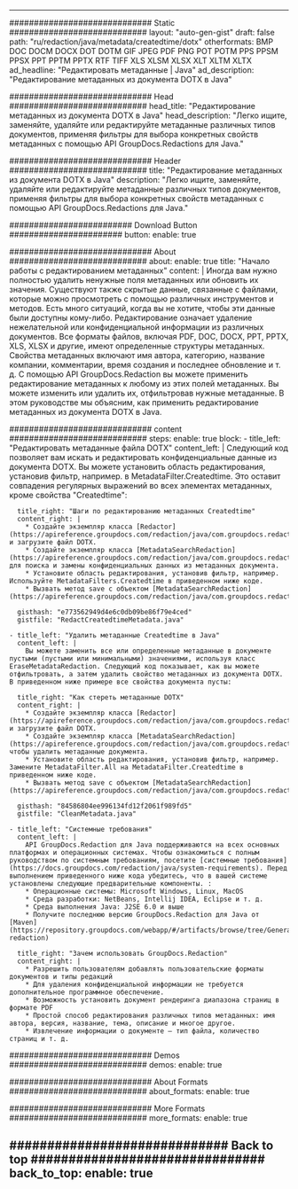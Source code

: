 













---
############################# Static ############################
layout: "auto-gen-gist"
draft: false
path: "ru/redaction/java/metadata/createdtime/dotx"
otherformats: BMP DOC DOCM DOCX DOT DOTM GIF JPEG PDF PNG POT POTM PPS PPSM PPSX PPT PPTM PPTX RTF TIFF XLS XLSM XLSX XLT XLTM XLTX  
ad_headline: "Редактировать метаданные | Java"
ad_description: "Редактирование метаданных из документа DOTX в Java"

############################# Head ############################
head_title: "Редактирование метаданных из документа DOTX в Java"
head_description: "Легко ищите, заменяйте, удаляйте или редактируйте метаданные различных типов документов, применяя фильтры для выбора конкретных свойств метаданных с помощью API GroupDocs.Redactions для Java."

############################# Header ############################
title: "Редактирование метаданных из документа DOTX в Java"
description: "Легко ищите, заменяйте, удаляйте или редактируйте метаданные различных типов документов, применяя фильтры для выбора конкретных свойств метаданных с помощью API GroupDocs.Redactions для Java."

######################### Download Button #######################
button:
    enable: true

############################# About ############################
about:
    enable: true
    title: "Начало работы с редактированием метаданных"
    content: |
        Иногда вам нужно полностью удалить ненужные поля метаданных или обновить их значения. Существуют также скрытые данные, связанные с файлами, которые можно просмотреть с помощью различных инструментов и методов. Есть много ситуаций, когда вы не хотите, чтобы эти данные были доступны кому-либо. Редактирование означает удаление нежелательной или конфиденциальной информации из различных документов. Все форматы файлов, включая PDF, DOC, DOCX, PPT, PPTX, XLS, XLSX и другие, имеют определенные структуры метаданных. Свойства метаданных включают имя автора, категорию, название компании, комментарии, время создания и последнее обновление и т. д. С помощью API GroupDocs.Redaction вы можете применить редактирование метаданных к любому из этих полей метаданных. Вы можете изменить или удалить их, отфильтровав нужные метаданные. В этом руководстве мы объясним, как применить редактирование метаданных из документа DOTX в Java.

############################# content ############################
steps:
    enable: true
    block:
    - title_left: "Редактировать метаданные файла DOTX"
      content_left: |
        Следующий код позволяет вам искать и редактировать конфиденциальные данные из документа DOTX. Вы можете установить область редактирования, установив фильтр, например. в MetadataFilter.Createdtime. Это оставит совпадения регулярных выражений во всех элементах метаданных, кроме свойства "Createdtime": 

      title_right: "Шаги по редактированию метаданных Createdtime"
      content_right: |
        * Создайте экземпляр класса [Redactor](https://apireference.groupdocs.com/redaction/java/com.groupdocs.redaction/Redactor) и загрузите файл DOTX.
        * Создайте экземпляр класса [MetadataSearchRedaction](https://apireference.groupdocs.com/redaction/java/com.groupdocs.redaction.redactions/MetadataSearchRedaction) для поиска и замены конфиденциальных данных из метаданных документа.
        * Установите область редактирования, установив фильтр, например. Используйте MetadataFilters.Createdtime в приведенном ниже коде.
        * Вызвать метод save с объектом [MetadataSearchRedaction](https://apireference.groupdocs.com/redaction/java/com.groupdocs.redaction.redactions/MetadataSearchRedaction) 

      gisthash: "e773562949d4e6c0db09be86f79e4ced"
      gistfile: "RedactCreatedtimeMetadata.java"
      
    - title_left: "Удалить метаданные Createdtime в Java"
      content_left: |
        Вы можете заменить все или определенные метаданные в документе пустыми (пустыми или минимальными) значениями, используя класс EraseMetadataRedaction. Следующий код показывает, как вы можете отфильтровать, а затем удалить свойство метаданных из документа DOTX. В приведенном ниже примере все свойства документа пусты: 
        
      title_right: "Как стереть метаданные DOTX"
      content_right: |
        * Создайте экземпляр класса [Redactor](https://apireference.groupdocs.com/redaction/java/com.groupdocs.redaction/Redactor) и загрузите файл DOTX.
        * Создайте экземпляр класса [MetadataSearchRedaction](https://apireference.groupdocs.com/redaction/java/com.groupdocs.redaction.redactions/MetadataSearchRedaction), чтобы удалить метаданные документа.
        * Установите область редактирования, установив фильтр, например. Замените MetadataFilter.All на MetadataFilter.Createdtime в приведенном ниже коде.
        * Вызвать метод save с объектом [MetadataSearchRedaction](https://apireference.groupdocs.com/redaction/java/com.groupdocs.redaction.redactions/MetadataSearchRedaction) 
        
      gisthash: "84586804ee996134fd12f2061f989fd5"
      gistfile: "CleanMetadata.java"

    - title_left: "Системные требования"
      content_left: |
        API GroupDocs.Redaction для Java поддерживаются на всех основных платформах и операционных системах. Чтобы ознакомиться с полным руководством по системным требованиям, посетите [системные требования](https://docs.groupdocs.com/redaction/java/system-requirements). Перед выполнением приведенного ниже кода убедитесь, что в вашей системе установлены следующие предварительные компоненты. :
        * Операционные системы: Microsoft Windows, Linux, MacOS
        * Среда разработки: NetBeans, Intellij IDEA, Eclipse и т. д.
        * Среда выполнения Java: J2SE 6.0 и выше
        * Получите последнюю версию GroupDocs.Redaction для Java от [Maven](https://repository.groupdocs.com/webapp/#/artifacts/browse/tree/General/repo/com/groupdocs/groupdocs-redaction)
        
      title_right: "Зачем использовать GroupDocs.Redaction"
      content_right: |
        * Разрешить пользователям добавлять пользовательские форматы документов и типы редакций
        * Для удаления конфиденциальной информации не требуется дополнительное программное обеспечение.
        * Возможность установить документ рендеринга диапазона страниц в формате PDF
        * Простой способ редактирования различных типов метаданных: имя автора, версия, название, тема, описание и многое другое.
        * Извлечение информации о документе — тип файла, количество страниц и т. д.
        


############################# Demos ############################
demos:
    enable: true

############################# About Formats ############################
about_formats:
    enable: true

############################# More Formats ############################
more_formats:
    enable: true

############################# Back to top ###############################
back_to_top:
    enable: true
---